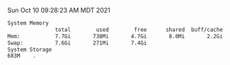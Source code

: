 Sun Oct 10 09:28:23 AM MDT 2021
```bash
System Memory
               total        used        free      shared  buff/cache   available
Mem:           7.7Gi       738Mi       4.7Gi       8.0Mi       2.2Gi       6.6Gi
Swap:          7.6Gi       271Mi       7.4Gi
System Storage
683M	.
```
